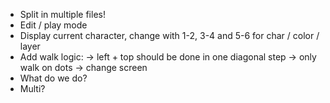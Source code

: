 - Split in multiple files!
- Edit / play mode
- Display current character, change with 1-2, 3-4 and 5-6 for char / color / layer
- Add walk logic: 
  -> left + top should be done in one diagonal step
  -> only walk on dots
  -> change screen
- What do we do?
- Multi?
